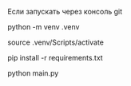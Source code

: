 Если запускать через консоль git

python -m venv .venv

source .venv/Scripts/activate 

pip install -r requirements.txt 

python main.py